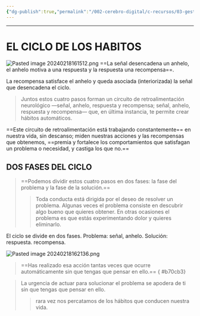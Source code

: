```yaml
---
{"dg-publish":true,"permalink":"/002-cerebro-digital/c-recursos/03-gestion-de-tiempo-y-proyectos/a-libros/01-habitos-atomicos/c2-el-ciclo-de-los-habitos/"}
---
```


---
# EL CICLO DE LOS HABITOS
![Pasted image 20240218161512.png](/img/user/900%20-%20ANEXO/Pasted%20image%2020240218161512.png)
==La señal desencadena un anhelo, el anhelo motiva a una respuesta y la respuesta una recompensa==.

La recompensa satisface el anhelo y queda asociada (interiorizada) la señal que desencadena el ciclo.

>Juntos estos cuatro pasos forman un circuito de retroalimentación neurológico —señal, anhelo, respuesta y recompensa; señal, anhelo, respuesta y recompensa— que, en última instancia, te permite crear hábitos automáticos.

==Este circuito de retroalimentación está trabajando constantemente== en nuestra vida, sin descanso; miden nuestras acciones y las recompensas que obtenemos, ==premia y fortalece los comportamientos que satisfagan un problema o necesidad, y castiga los que no.==

## DOS FASES DEL CICLO
>==Podemos dividir estos cuatro pasos en dos fases: la fase del problema y la fase de la solución.==
> >Toda conducta está dirigida por el deseo de resolver un problema. Algunas veces el problema consiste en descubrir algo bueno que quieres obtener. En otras ocasiones el problema es que estás experimentando dolor y quieres eliminarlo.

El ciclo se divide en dos fases.
Problema: señal, anhelo.
Solución: respuesta. recompensa.

![Pasted image 20240218162136.png](/img/user/900%20-%20ANEXO/Pasted%20image%2020240218162136.png)

>==Has realizado esa acción tantas veces que ocurre automáticamente sin que tengas que pensar en ello.==
{ #b70cb3}


>La urgencia de actuar para solucionar el problema se apodera de ti sin que tengas que pensar en ello.
>> rara vez nos percatamos de los hábitos que conducen nuestra vida.
